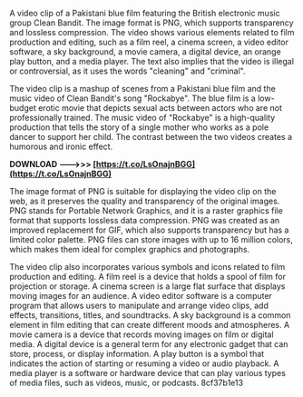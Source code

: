 
 
A video clip of a Pakistani blue film featuring the British electronic music group Clean Bandit. The image format is PNG, which supports transparency and lossless compression. The video shows various elements related to film production and editing, such as a film reel, a cinema screen, a video editor software, a sky background, a movie camera, a digital device, an orange play button, and a media player. The text also implies that the video is illegal or controversial, as it uses the words "cleaning" and "criminal".
  
The video clip is a mashup of scenes from a Pakistani blue film and the music video of Clean Bandit's song "Rockabye". The blue film is a low-budget erotic movie that depicts sexual acts between actors who are not professionally trained. The music video of "Rockabye" is a high-quality production that tells the story of a single mother who works as a pole dancer to support her child. The contrast between the two videos creates a humorous and ironic effect.
 
**DOWNLOAD ———>>> [https://t.co/LsOnajnBGG](https://t.co/LsOnajnBGG)**


  
The image format of PNG is suitable for displaying the video clip on the web, as it preserves the quality and transparency of the original images. PNG stands for Portable Network Graphics, and it is a raster graphics file format that supports lossless data compression. PNG was created as an improved replacement for GIF, which also supports transparency but has a limited color palette. PNG files can store images with up to 16 million colors, which makes them ideal for complex graphics and photographs.
  
The video clip also incorporates various symbols and icons related to film production and editing. A film reel is a device that holds a spool of film for projection or storage. A cinema screen is a large flat surface that displays moving images for an audience. A video editor software is a computer program that allows users to manipulate and arrange video clips, add effects, transitions, titles, and soundtracks. A sky background is a common element in film editing that can create different moods and atmospheres. A movie camera is a device that records moving images on film or digital media. A digital device is a general term for any electronic gadget that can store, process, or display information. A play button is a symbol that indicates the action of starting or resuming a video or audio playback. A media player is a software or hardware device that can play various types of media files, such as videos, music, or podcasts.
 8cf37b1e13
 
